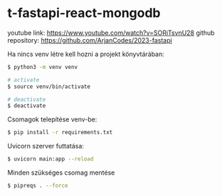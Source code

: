 # t-fastapi-react-mongodb

youtube link: https://www.youtube.com/watch?v=SORiTsvnU28
github repository: https://github.com/ArjanCodes/2023-fastapi

Ha nincs venv létre kell hozni a projekt könyvtárában:
```bash
$ python3 -m venv venv

# activate
$ source venv/bin/activate

# deactivate
$ deactivate
```

Csomagok telepítése venv-be:

```bash
$ pip install -r requirements.txt
```

Uvicorn szerver futtatása:

```bash
$ uvicorn main:app --reload
```

Minden szükséges csomag mentése

```bash
$ pipreqs . --force
```

